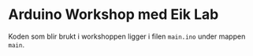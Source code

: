 # Arduino Workshop med Eik Lab

Koden som blir brukt i workshoppen ligger i filen `main.ino` under mappen `main`.

